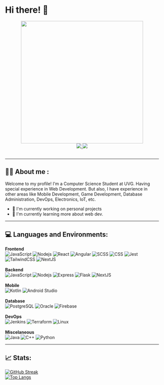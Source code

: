 # Hi there! :wave:

<div id="header" align="center">
 <img src="https://media0.giphy.com/media/QXwtfadqo7wbfmT46H/giphy.gif?cid=ecf05e472h5ckzpxr23s4tcoc6rqavxjpp2z7pw9omje7sgj&ep=v1_gifs_search&rid=giphy.gif&ct=g" width="400" />
  <div id="social">
   <a href="https://www.linkedin.com/in/hsilv/">
    <img src="https://img.shields.io/badge/LinkedIn-blue?logo=linkedin&logoColor=white&style=for-the-badge"/>
   </a>
   <a href="mailto:hm.sebastiansilva@gmail.com">
    <img src="https://img.shields.io/badge/Mail-orange?logo=gmail&logoColor=white&style=for-the-badge"/>
   </a>
 </div>
 <br/>
</div>

---
## 👨‍💻 About me :
Welcome to my profile! I'm a Computer Science Student at UVG. Having special experience in Web Development. But also, I have experience in other areas like Mobile Development, Game Development, Database Administration, DevOps, Electronics, IoT, etc.
* 🔭 I'm currently working on personal projects
* 🌱 I'm currently learning more about web dev.
---
## 💻 Languages and Environments:
**Frontend**
<br />
![JavaScript](https://img.shields.io/badge/-JavaScript-black?style=flat-square&logo=javascript)
![Nodejs](https://img.shields.io/badge/-Nodejs-black?style=flat-square&logo=Node.js&logoColor=lightgreen)
![React](https://img.shields.io/badge/-React-black?style=flat-square&logo=react&logoColor=skyblue)
![Angular](https://img.shields.io/badge/-Angular-black?style=flat-square&logo=angular&logoColor=red)
![SCSS](https://img.shields.io/badge/-SASS/SCSS-black?style=flat-square&logo=sass&logoColor=darkpink)
![CSS](https://img.shields.io/badge/-CSS-black?style=flat-square&logo=css3&logoColor=skyblue)
![Jest](https://img.shields.io/badge/-Jest-black?style=flat-square&logo=jest&logoColor=orange)
![TailwindCSS](https://img.shields.io/badge/-Tailwind-black?style=flat-square&logo=tailwindcss&logoColor=1DC0CD)
![NextJS](https://img.shields.io/badge/-NextJS-black?style=flat-square&logo=next.js)
<br />
<br />
**Backend**
<br />
![JavaScript](https://img.shields.io/badge/-JavaScript-black?style=flat-square&logo=javascript)
![Nodejs](https://img.shields.io/badge/-Nodejs-black?style=flat-square&logo=Node.js&logoColor=lightgreen)
![Express](https://img.shields.io/badge/-Express-black?style=flat-square&logo=express)
![Flask](https://img.shields.io/badge/-Flask-black?style=flat-square&logo=flask)
![NextJS](https://img.shields.io/badge/-NextJS-black?style=flat-square&logo=next.js)
<br />
<br />
**Mobile**
<br />
![Kotlin](https://img.shields.io/badge/-Kotlin-black?style=flat-square&logo=kotlin)
![Android Studio](https://img.shields.io/badge/-Android%20Studio-black?style=flat-square&logo=androidstudio&logoColor=lightgreen)
<br />
<br />
**Database**
<br />
![PostgreSQL](https://img.shields.io/badge/-PostgreSQL-black?style=flat-square&logo=postgresql&logoColor=skyblue)
![Oracle](https://img.shields.io/badge/-Oracle-black?style=flat-square&logo=oracle)
![Firebase](https://img.shields.io/badge/-Firebase-black?style=flat-square&logo=firebase)
<br />
<br />
**DevOps**
<br />
![Jenkins](https://img.shields.io/badge/-Jenkins-black?style=flat-square&logo=jenkins&logoColor=white)
![Terraform](https://img.shields.io/badge/-Terraform-black?style=flat-square&logo=terraform)
![Linux](https://img.shields.io/badge/-Linux-black?style=flat-square&logo=linux)
<br />
<br />
**Miscelaneous**
<br />
![Java](https://img.shields.io/badge/-Java-black?style=flat-square&logo=openjdk&logoColor=white)
![C++](https://img.shields.io/badge/-C++-black?style=flat-square&logo=cplusplus&logoColor=skyblue)
![Python](https://img.shields.io/badge/-Python-black?style=flat-square&logo=python)
<br />

---
## 📈 Stats:
[![GitHub Streak](http://github-readme-streak-stats.herokuapp.com?user=hsilv&theme=dark&background=000000)](https://git.io/streak-stats)
<br />
[![Top Langs](https://github-readme-stats.vercel.app/api/top-langs/?username=hsilv&layout=compact&theme=vision-friendly-dark)](https://github.com/anuraghazra/github-readme-stats)
